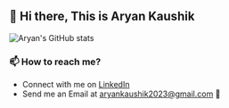 ## 👋 Hi there, This is Aryan Kaushik

<!--
**Aryan20/Aryan20** is a ✨ _special_ ✨ repository because its `README.md` (this file) appears on your GitHub profile.

Here are some ideas to get you started:

- 🔭 I’m currently working on ...
- 🌱 I’m currently learning ...
- 👯 I’m looking to collaborate on ...
- 🤔 I’m looking for help with ...
- 💬 Ask me about ...
- 📫 How to reach me: ...
- 😄 Pronouns: ...
- ⚡ Fun fact: ...
-->

![Aryan's GitHub stats](https://github-readme-stats.vercel.app/api?username=aryan20&count_private=true&show_icons=true&theme=radical&include_all_commits=True)

### 📫 How to reach me?
- Connect with me on [LinkedIn](https://www.linkedin.com/in/aryan-kaushik23/)
- Send me an Email at aryankaushik2023@gmail.com :email:

